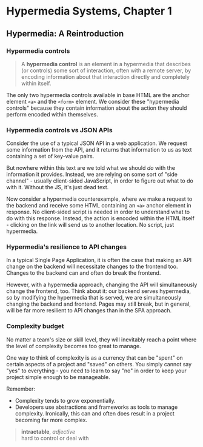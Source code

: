 # Hypermedia Systems, Chapter 1

## Hypermedia: A Reintroduction

### Hypermedia controls
> A **hypermedia control** is an element in a hypermedia that describes (or controls) some sort of interaction, often with a remote server, by encoding information about that interaction directly and completely within itself.

The only two hypermedia controls available in base HTML are the anchor element `<a>` and the `<form>` element. We consider these "hypermedia controls" because they contain information about the action they should perform encoded within themselves.

### Hypermedia controls vs JSON APIs
Consider the use of a typical JSON API in a web application. We request some information from the API, and it returns that information to us as text containing a set of key-value pairs.

But nowhere within this text are we told what we should *do* with the information it provides. Instead, we are relying on some sort of "side channel" - usually client-sided JavaScript, in order to figure out what to do with it. Without the JS, it's just dead text.

Now consider a hypermedia counterexample, where we make a request to the backend and receive some HTML containing an `<a>` anchor element in response. No client-sided script is needed in order to understand what to do with this response. Instead, the action is encoded within the HTML itself - clicking on the link will send us to another location. No script, just hypermedia.

### Hypermedia's resilience to API changes
In a typical Single Page Application, it is often the case that making an API change on the backend will necessitate changes to the frontend too. Changes to the backend can and often do break the frontend.

However, with a hypermedia approach, changing the API will simultaneously change the frontend, too. Think about it: our backend serves hypermedia, so by modifying the hypermedia that is served, we are simultaneously changing the backend and frontend. Pages may still break, but in general, will be far more resilient to API changes than in the SPA approach.

### Complexity budget
No matter a team's size or skill level, they will inevitably reach a point where the level of complexity becomes too great to manage.

One way to think of complexity is as a currency that can be "spent" on certain aspects of a project and "saved" on others. You simply cannot say "yes" to everything - you need to learn to say "no" in order to keep your project simple enough to be manageable.

Remember:
- Complexity tends to grow exponentially.
- Developers use abstractions and frameworks as tools to manage complexity. Ironically, this can and often does result in a project becoming far more complex.

> **intractable**, *adjective*\
> hard to control or deal with
